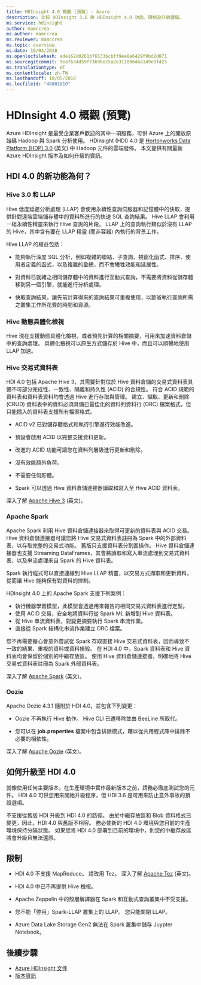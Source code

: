 ```yaml
---
title: HDInsight 4.0 概觀 (預覽) - Azure
description: 比較 HDInsight 3.6 與 HDInsight 4.0 功能、限制及升級建議。
ms.service: hdinsight
author: mamccrea
ms.author: mamccrea
ms.reviewer: mamccrea
ms.topic: overview
ms.date: 10/04/2018
ms.openlocfilehash: ade162d0261b765336cbff9ea8a6429f9bd2d871
ms.sourcegitcommit: 9eaf634d59f7369bec5a2e311806d4a149e9f425
ms.translationtype: HT
ms.contentlocale: zh-TW
ms.lasthandoff: 10/05/2018
ms.locfileid: "48801810"
---
```

# <a name="hdinsight-40-overview-preview"></a>HDInsight 4.0 概觀 (預覽)

Azure HDInsight 是最受企業客戶歡迎的其中一項服務，可供 Azure 上的開放原始碼 Hadoop 與 Spark 分析使用。 HDInsight (HDI) 4.0 是 [Hortonworks Data Platform (HDP) 3.0](https://docs.hortonworks.com/HDPDocuments/HDP3/HDP-3.0.0/release-notes/content/relnotes.html) \(英文\) 中 Hadoop 元件的雲端發佈。 本文提供有關最新 Azure HDInsight 版本及如何升級的資訊。

## <a name="whats-new-in-hdi-40"></a>HDI 4.0 的新功能為何？

### <a name="hive-30-and-llap"></a>Hive 3.0 和 LLAP

Hive 低度延遲分析處理 (LLAP) 會使用永續性查詢伺服器和記憶體中的快取，提供針對遠端雲端儲存體中的資料所進行的快速 SQL 查詢結果。 Hive LLAP 會利用一組永續性精靈來執行 Hive 查詢的片段。 LLAP 上的查詢執行類似於沒有 LLAP 的 Hive，其中含有要在 LLAP 精靈 (而非容器) 內執行的背景工作。

Hive LLAP 的權益包括：

* 能夠執行深度 SQL 分析，例如複雜的聯結、子查詢、視窗化函式、排序、使用者定義的函式，以及複雜的彙總，而不會犧牲效能和延展性。

* 對資料已就緒之相同儲存體中的資料進行互動式查詢，不需要將資料從儲存體移到另一個引擎，就能進行分析處理。

* 快取查詢結果，讓先前計算得來的查詢結果可重複使用，以節省執行查詢所需之叢集工作所花費的時間和資源。

### <a name="hive-dynamic-materialized-views"></a>Hive 動態具體化檢視

Hive 現在支援動態具體化檢視，或者預先計算的相關摘要，可用來加速資料倉儲中的查詢處理。 具體化檢視可以原生方式儲存於 Hive 中，而且可以順暢地使用 LLAP 加速。

### <a name="hive-transactional-tables"></a>Hive 交易式資料表

HDI 4.0 包括 Apache Hive 3，其需要針對位於 Hive 資料倉儲的交易式資料表具備不可部分完成性、一致性、隔離和持久性 (ACID) 的合規性。 符合 ACID 規範的資料表和資料表資料均會透過 Hive 進行存取與管理。 建立、擷取、更新和刪除 (CRUD) 資料表中的資料必須具備已最佳化的資料列資料行 (ORC) 檔案格式，但只能插入的資料表支援所有檔案格式。

* ACID v2 已對儲存體格式和執行引擎進行效能改進。 

* 預設會啟用 ACID 以完整支援資料更新。

* 改進的 ACID 功能可讓您在資料列層級進行更新和刪除。

* 沒有效能額外負荷。

* 不需要任何貯體。

* Spark 可以透過 Hive 資料倉儲連接器讀取和寫入至 Hive ACID 資料表。

深入了解 [Apache Hive 3](https://docs.hortonworks.com/HDPDocuments/HDP3/HDP-3.0.0/hive-overview/content/hive_whats_new_in_this_release_hive.html) \(英文\)。

### <a name="apache-spark"></a>Apache Spark

Apache Spark 利用 Hive 資料倉儲連接器來取得可更新的資料表與 ACID 交易。 Hive 資料倉儲連接器可讓您將 Hive 交易式資料表註冊為 Spark 中的外部資料表，以存取完整的交易式功能。 舊版只支援資料表分割區操作。 Hive 資料倉儲連接器也支援 Streaming DataFrames，其會將讀取和寫入串流處理到交易式資料表，以及串流處理來自 Spark 的 Hive 資料表。

Spark 執行程式可以直接連線到 Hive LLAP 精靈，以交易方式擷取和更新資料，從而讓 Hive 能夠保有對資料的控制。

HDInsight 4.0 上的 Apache Spark 支援下列案例：

* 執行機器學習模型，此模型會透過用來報告的相同交易式資料表進行定型。
* 使用 ACID 交易，安全地將資料行從 Spark ML 新增到 Hive 資料表。
* 從 Hive 串流資料表，對變更摘要執行 Spark 串流作業。
* 直接從 Spark 結構化串流作業建立 ORC 檔案。

您不再需要擔心會意外嘗試從 Spark 存取直接 Hive 交易式資料表，因而導致不一致的結果、重複的資料或資料損毀。 在 HDI 4.0 中，Spark 資料表和 Hive 資料表均會保留於個別的中繼存放區。 使用 Hive 資料倉儲連接器，明確地將 Hive 交易式資料表註冊為 Spark 外部資料表。

深入了解 [Apache Spark](https://docs.hortonworks.com/HDPDocuments/HDP3/HDP-3.0.0/spark-overview/content/analyzing_data_with_apache_spark.html) \(英文\)。


### <a name="oozie"></a>Oozie

Apache Oozie 4.3.1 隨附於 HDI 4.0，並包含下列變更：

* Oozie 不再執行 Hive 動作。 Hive CLI 已遭移除並由 BeeLine 所取代。

* 您可以在 **job.properties** 檔案中包含排除模式，藉以從共用程式庫中排除不必要的相依性。

深入了解 [Apache Oozie](https://docs.hortonworks.com/HDPDocuments/HDP3/HDP-3.0.0/release-notes/content/patch_oozie.html) \(英文\)。

## <a name="how-to-upgrade-to-hdi-40"></a>如何升級至 HDI 4.0

就像使用任何主要版本，在生產環境中實作最新版本之前，請務必徹底測試您的元件。 HDI 4.0 可供您用來開始升級程序，但 HDI 3.6 是可用來防止意外事故的預設選項。

不支援從舊版 HDI 升級到 HDI 4.0 的路徑。 由於中繼存放區和 Blob 資料格式已變更，因此，HDI 4.0 與舊版不相容。 務必使新的 HDI 4.0 環境與您目前的生產環境保持分隔狀態。 如果您將 HDI 4.0 部署到目前的環境中，則您的中繼存放區將會升級且無法還原。  

## <a name="limitations"></a>限制

* HDI 4.0 不支援 MapReduce。 請改用 Tez。 深入了解 [Apache Tez](https://tez.apache.org/) \(英文\)。

* HDI 4.0 中已不再提供 Hive 檢視。 

* Apache Zeppelin 中的殼層解譯器在 Spark 和互動式查詢叢集中不受支援。

* 您不能「停用」Spark-LLAP 叢集上的 LLAP。 您只能關閉 LLAP。

* Azure Data Lake Storage Gen2 無法在 Spark 叢集中儲存 Juypter Notebook。

## <a name="next-steps"></a>後續步驟

* [Azure HDInsight 文件](index.yml)
* [版本資訊](hdinsight-release-notes.md)
